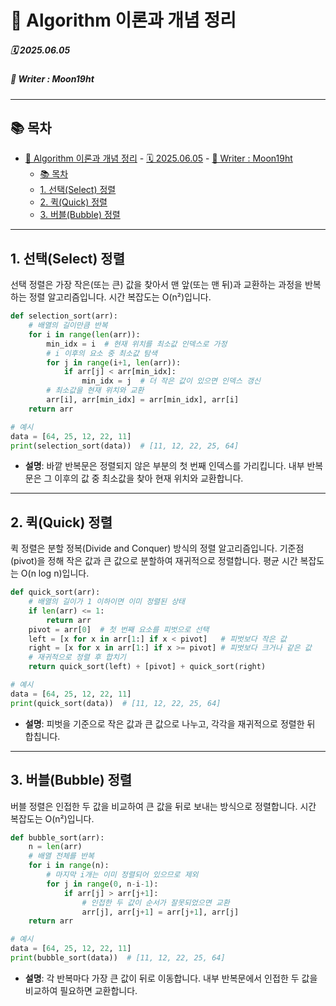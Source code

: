 # 🧮 Algorithm 이론과 개념 정리  

##### 🗓️ 2025.06.05  
##### 📝 Writer : Moon19ht  

---

## 📚 목차

- [🧮 Algorithm 이론과 개념 정리](#-algorithm-이론과-개념-정리)
        - [🗓️ 2025.06.05](#️-20250605)
        - [📝 Writer : Moon19ht](#-writer--moon19ht)
  - [📚 목차](#-목차)
  - [1. 선택(Select) 정렬](#1-선택select-정렬)
  - [2. 퀵(Quick) 정렬](#2-퀵quick-정렬)
  - [3. 버블(Bubble) 정렬](#3-버블bubble-정렬)

---

## 1. 선택(Select) 정렬

선택 정렬은 가장 작은(또는 큰) 값을 찾아서 맨 앞(또는 맨 뒤)과 교환하는 과정을 반복하는 정렬 알고리즘입니다. 시간 복잡도는 O(n²)입니다.

```python
def selection_sort(arr):
    # 배열의 길이만큼 반복
    for i in range(len(arr)):
        min_idx = i  # 현재 위치를 최소값 인덱스로 가정
        # i 이후의 요소 중 최소값 탐색
        for j in range(i+1, len(arr)):
            if arr[j] < arr[min_idx]:
                min_idx = j  # 더 작은 값이 있으면 인덱스 갱신
        # 최소값을 현재 위치와 교환
        arr[i], arr[min_idx] = arr[min_idx], arr[i]
    return arr

# 예시
data = [64, 25, 12, 22, 11]
print(selection_sort(data))  # [11, 12, 22, 25, 64]
```
- **설명**: 바깥 반복문은 정렬되지 않은 부분의 첫 번째 인덱스를 가리킵니다. 내부 반복문은 그 이후의 값 중 최소값을 찾아 현재 위치와 교환합니다.

---

## 2. 퀵(Quick) 정렬

퀵 정렬은 분할 정복(Divide and Conquer) 방식의 정렬 알고리즘입니다. 기준점(pivot)을 정해 작은 값과 큰 값으로 분할하여 재귀적으로 정렬합니다. 평균 시간 복잡도는 O(n log n)입니다.

```python
def quick_sort(arr):
    # 배열의 길이가 1 이하이면 이미 정렬된 상태
    if len(arr) <= 1:
        return arr
    pivot = arr[0]  # 첫 번째 요소를 피벗으로 선택
    left = [x for x in arr[1:] if x < pivot]   # 피벗보다 작은 값
    right = [x for x in arr[1:] if x >= pivot] # 피벗보다 크거나 같은 값
    # 재귀적으로 정렬 후 합치기
    return quick_sort(left) + [pivot] + quick_sort(right)

# 예시
data = [64, 25, 12, 22, 11]
print(quick_sort(data))  # [11, 12, 22, 25, 64]
```
- **설명**: 피벗을 기준으로 작은 값과 큰 값으로 나누고, 각각을 재귀적으로 정렬한 뒤 합칩니다.

---

## 3. 버블(Bubble) 정렬

버블 정렬은 인접한 두 값을 비교하여 큰 값을 뒤로 보내는 방식으로 정렬합니다. 시간 복잡도는 O(n²)입니다.

```python
def bubble_sort(arr):
    n = len(arr)
    # 배열 전체를 반복
    for i in range(n):
        # 마지막 i개는 이미 정렬되어 있으므로 제외
        for j in range(0, n-i-1):
            if arr[j] > arr[j+1]:
                # 인접한 두 값이 순서가 잘못되었으면 교환
                arr[j], arr[j+1] = arr[j+1], arr[j]
    return arr

# 예시
data = [64, 25, 12, 22, 11]
print(bubble_sort(data))  # [11, 12, 22, 25, 64]
```
- **설명**: 각 반복마다 가장 큰 값이 뒤로 이동합니다. 내부 반복문에서 인접한 두 값을 비교하여 필요하면 교환합니다.



